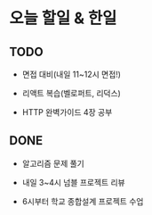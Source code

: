 # 오늘 할일 & 한일

## TODO

- 면접 대비(내일 11~12시 면접!)

- 리액트 복습(벨로퍼트, 리덕스)

- HTTP 완벽가이드 4장 공부

## DONE

- 알고리즘 문제 풀기

- 내일 3~4시 넘블 프로젝트 리뷰

- 6시부터 학교 종합설계 프로젝트 수업
